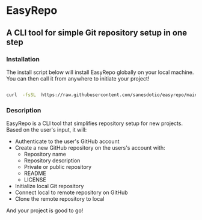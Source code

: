 # EasyRepo

## A CLI tool for simple Git repository setup in one step

### Installation

The install script below will install EasyRepo globally on your local machine. You can then call it from anywhere to initiate your project!

```sh

curl  -fsSL  https://raw.githubusercontent.com/sanesdotio/easyrepo/main/install.sh  |  sh

```

### Description

EasyRepo is a CLI tool that simplifies repository setup for new projects.
Based on the user's input, it will:

- Authenticate to the user's GitHub account
- Create a new GitHub repository on the users's account with:
  - Repository name
  - Repository description
  - Private or public repository
  - README
  - LICENSE
- Initialize local Git repository
- Connect local to remote repository on GitHub
- Clone the remote repository to local

And your project is good to go!
